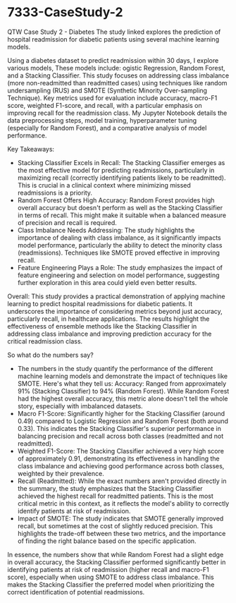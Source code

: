 # 7333-CaseStudy-2
QTW Case Study 2 - Diabetes 
The study linked explores the prediction of hospital readmission for diabetic patients using several machine learning models. 



Using a diabetes dataset to predict readmission within 30 days, I explore various models,  These models include: ogistic Regression, Random Forest, and a Stacking Classifier. This study focuses on addressing class imbalance (more non-readmitted than readmitted cases) using techniques like random undersampling (RUS) and SMOTE (Synthetic Minority Over-sampling Technique).  Key metrics used for evaluation include accuracy, macro-F1 score, weighted F1-score, and recall, with a particular emphasis on improving recall for the readmission class. My Jupyter Notebook details the data preprocessing steps, model training, hyperparameter tuning (especially for Random Forest), and a comparative analysis of model performance.

Key Takeaways:
- Stacking Classifier Excels in Recall: The Stacking Classifier emerges as the most effective model for predicting readmissions, particularly in maximizing recall (correctly identifying patients likely to be readmitted). This is crucial in a clinical context where minimizing missed readmissions is a priority.
- Random Forest Offers High Accuracy: Random Forest provides high overall accuracy but doesn't perform as well as the Stacking Classifier in terms of recall. This might make it suitable when a balanced measure of precision and recall is required.
- Class Imbalance Needs Addressing: The study highlights the importance of dealing with class imbalance, as it significantly impacts model performance, particularly the ability to detect the minority class (readmissions). Techniques like SMOTE proved effective in improving recall.
- Feature Engineering Plays a Role: The study emphasizes the impact of feature engineering and selection on model performance, suggesting further exploration in this area could yield even better results.

Overall:
This study provides a practical demonstration of applying machine learning to predict hospital readmissions for diabetic patients. It underscores the importance of considering metrics beyond just accuracy, particularly recall, in healthcare applications. The results highlight the effectiveness of ensemble methods like the Stacking Classifier in addressing class imbalance and improving prediction accuracy for the critical readmission class.


So what do the numbers say?
- The numbers in the study quantify the performance of the different machine learning models and demonstrate the impact of techniques like SMOTE. Here's what they tell us:
  Accuracy: Ranged from approximately 91% (Stacking Classifier) to 94% (Random Forest). While Random Forest had the highest overall accuracy, this metric alone doesn't tell the whole story, especially with imbalanced datasets.
- Macro F1-Score: Significantly higher for the Stacking Classifier (around 0.49) compared to Logistic Regression and Random Forest (both around 0.33). This indicates the Stacking Classifier's superior performance in balancing precision and recall across both classes (readmitted and not     readmitted).
- Weighted F1-Score: The Stacking Classifier achieved a very high score of approximately 0.91, demonstrating its effectiveness in handling the class imbalance and achieving good performance across both classes, weighted by their prevalence.
- Recall (Readmitted): While the exact numbers aren't provided directly in the summary, the study emphasizes that the Stacking Classifier achieved the highest recall for readmitted patients. This is the most critical metric in this context, as it reflects the model's ability to correctly identify patients at risk of readmission.
- Impact of SMOTE: The study indicates that SMOTE generally improved recall, but sometimes at the cost of slightly reduced precision. This highlights the trade-off between these two metrics, and the importance of finding the right balance based on the specific application.



In essence, the numbers show that while Random Forest had a slight edge in overall accuracy, the Stacking Classifier performed significantly better in identifying patients at risk of readmission (higher recall and macro-F1 score), especially when using SMOTE to address class imbalance. This makes the Stacking Classifier the preferred model when prioritizing the correct identification of potential readmissions.
